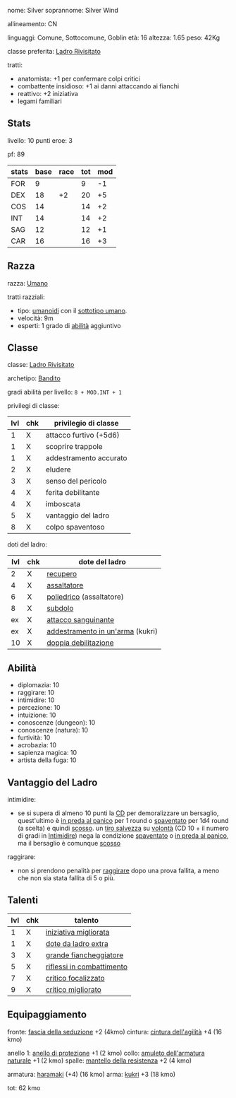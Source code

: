 nome: Silver
soprannome: Silver Wind

allineamento: CN

linguaggi: Comune, Sottocomune, Goblin
età: 16
altezza: 1.65
peso: 42Kg

classe preferita: [Ladro Rivisitato](https://golarion.altervista.org/wiki/Ladro_Rivisitato)

tratti:
 - anatomista: +1 per confermare colpi critici
 - combattente insidioso: +1 ai danni attaccando ai fianchi
 - reattivo: +2 iniziativa
 - legami familiari

## Stats

livello: 10
punti eroe: 3

pf: 89

| stats | base | race | tot | mod |
| ----- | ---- | ---- | --- | --- |
| FOR   | 9    |      | 9   | -1  |
| DEX   | 18   | +2   | 20  | +5  |
| COS   | 14   |      | 14  | +2  |
| INT   | 14   |      | 14  | +2  |
| SAG   | 12   |      | 12  | +1  |
| CAR   | 16   |      | 16  | +3  |

## Razza

razza: [Umano]()

tratti razziali:
 - tipo: [umanoidi](https://golarion.altervista.org/wiki/Razze/Qualit%C3%A0#Umanoide_\(0_PR\) "Razze/Qualità") con il [sottotipo umano](https://golarion.altervista.org/wiki/Sottotipo_Umano "Sottotipo Umano").
 - velocità: 9m
 - esperti: 1 grado di [abilità](https://golarion.altervista.org/wiki/Abilit%C3%A0 "Abilità") aggiuntivo

## Classe

classe: [Ladro Rivisitato]()

archetipo: [Bandito](https://golarion.altervista.org/wiki/Ladro/Archetipi#Bandito)

gradi abilità per livello: `8 + MOD.INT + 1`

privilegi di classe:

| lvl | chk | privilegio di classe   |
| --- | --- | ---------------------- |
| 1   | X   | attacco furtivo (+5d6) |
| 1   | X   | scoprire trappole      |
| 1   | X   | addestramento accurato |
| 2   | X   | eludere                |
| 3   | X   | senso del pericolo     |
| 4   | X   | ferita debilitante     |
| 4   | X   | imboscata              |
| 5   | X   | vantaggio del ladro    |
| 8   | X   | colpo spaventoso       |

doti del ladro:

| lvl | chk | dote del ladro                                                                                                                   |
| --- | --- | -------------------------------------------------------------------------------------------------------------------------------- |
| 2   | X   | [recupero](https://golarion.altervista.org/wiki/Ladro_Rivisitato/Doti_da_Ladro#Recupero_\(Str\))                                 |
| 4   | X   | [assaltatore](https://golarion.altervista.org/wiki/Ladro_Rivisitato/Doti_da_Ladro#Assaltatore_\(Str\))                           |
| 6   | X   | [poliedrico](https://golarion.altervista.org/wiki/Ladro_Rivisitato/Doti_da_Ladro#Poliedrico_\(Str\)) (assaltatore)               |
| 8   | X   | [subdolo](https://golarion.altervista.org/wiki/Ladro_Rivisitato/Doti_da_Ladro#Subdolo*_\(Str\))                                  |
| ex  | X   | [attacco sanguinante](https://golarion.altervista.org/wiki/Ladro_Rivisitato/Doti_da_Ladro#Attacco_Sanguinante*_\(Str\))          |
| ex  | X   | [addestramento in un'arma](https://golarion.altervista.org/wiki/Ladro_Rivisitato/Doti_da_Ladro#Addestramento_in_un'Arma) (kukri) |
| 10  | X   | [doppia debilitazione](https://golarion.altervista.org/wiki/Ladro_Rivisitato/Doti_da_Ladro#Doppia_Debilitazione*_\(Str\))        |

## Abilità

 - diplomazia: 10
 - raggirare: 10
 - intimidire: 10
 - percezione: 10
 - intuizione: 10
 - conoscenze (dungeon): 10
 - conoscenze (natura): 10
 - furtività: 10
 - acrobazia: 10
 - sapienza magica: 10
 - artista della fuga: 10

## Vantaggio del Ladro

intimidire:
 - se si supera di almeno 10 punti la [CD](https://golarion.altervista.org/wiki/CD "CD") per demoralizzare un bersaglio, quest'ultimo è [in preda al panico](https://golarion.altervista.org/wiki/In_Preda_al_Panico "In Preda al Panico") per 1 round o [spaventato](https://golarion.altervista.org/wiki/Spaventato "Spaventato") per 1d4 round (a scelta) e quindi [scosso](https://golarion.altervista.org/wiki/Scosso "Scosso"). un [tiro salvezza](https://golarion.altervista.org/wiki/TS "TS") su [volontà](https://golarion.altervista.org/wiki/Volont%C3%A0 "Volontà") (CD 10 + il numero di gradi in [Intimidire](https://golarion.altervista.org/wiki/Intimidire "Intimidire")) nega la condizione [spaventato](https://golarion.altervista.org/wiki/Spaventato "Spaventato") o [in preda al panico](https://golarion.altervista.org/wiki/In_Preda_al_Panico "In Preda al Panico"), ma il bersaglio è comunque [scosso](https://golarion.altervista.org/wiki/Scosso "Scosso")

raggirare:
 - non si prendono penalità per [raggirare](https://golarion.altervista.org/wiki/Raggirare "Raggirare") dopo una prova fallita, a meno che non sia stata fallita di 5 o più.

## Talenti

| lvl | chk | talento                                                                                     |
| --- | --- | ------------------------------------------------------------------------------------------- |
| 1   | X   | [iniziativa migliorata](https://golarion.altervista.org/wiki/Iniziativa_Migliorata)         |
| 1   | X   | [dote da ladro extra](https://golarion.altervista.org/wiki/Dote_da_Ladro_Extra)             |
| 3   | X   | [grande fiancheggiatore](https://golarion.altervista.org/wiki/Grande_Fiancheggiatore)       |
| 5   | X   | [riflessi in combattimento](https://golarion.altervista.org/wiki/Riflessi_in_Combattimento) |
| 7   | X   | [critico focalizzato](https://golarion.altervista.org/wiki/Critico_Focalizzato)             |
| 9   | X   | [critico migliorato](https://golarion.altervista.org/wiki/Critico_Migliorato)               |

## Equipaggiamento

fronte: [fascia della seduzione](https://golarion.altervista.org/wiki/Fascia_della_Seduzione) +2 (4kmo)
cintura: [cintura dell'agilità](https://golarion.altervista.org/wiki/Cintura_dell%27Agilit%C3%A0) +4 (16 kmo)

anello 1: [anello di protezione](https://golarion.altervista.org/wiki/Anello_di_Protezione) +1 (2 kmo)
collo: [amuleto dell'armatura naturale](https://golarion.altervista.org/wiki/Amuleto_dell%27Armatura_Naturale) +1 (2 kmo)
spalle: [mantello della resistenza](https://golarion.altervista.org/wiki/Mantello_della_Resistenza) +2 (4 kmo)

armatura: [haramaki](https://golarion.altervista.org/wiki/Armature/Haramaki) (+4) (16 kmo)
arma: [kukri](https://golarion.altervista.org/wiki/Armi/Kukri) +3 (18 kmo)

tot: 62 kmo
